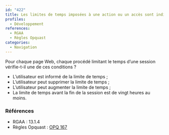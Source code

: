```yaml
---
id: "422"
title: Les limites de temps imposées à une action ou un accès sont indiquées et peuvent être modifiées.
profiles:
  - Développement
references:
  - RGAA
  - Règles Opquast
categories:
  - Navigation
---
```


Pour chaque page Web, chaque procédé limitant le temps d’une session vérifie-t-il une de ces conditions ?
* L’utilisateur est informé de la limite de temps ;
* L’utilisateur peut supprimer la limite de temps ;
* L’utilisateur peut augmenter la limite de temps ;
* La limite de temps avant la fin de la session est de vingt heures au moins.

### Références

*   RGAA : 13.1.4
*  Règles Opquast : [OPQ 167](https://checklists.opquast.com/fr/assurance-qualite-web/les-limites-de-temps-imposees-a-une-action-ou-un-acces-sont-indiquees)